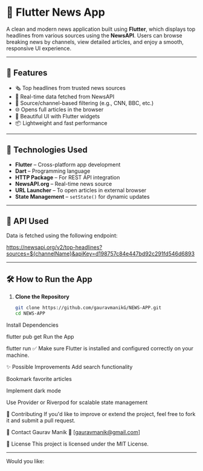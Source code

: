 # 📰 Flutter News App

A clean and modern news application built using **Flutter**, which displays top headlines from various sources using the **NewsAPI**. Users can browse breaking news by channels, view detailed articles, and enjoy a smooth, responsive UI experience.

---

## 📱 Features

- 🗞️ Top headlines from trusted news sources
- 📡 Real-time data fetched from NewsAPI
- 🎯 Source/channel-based filtering (e.g., CNN, BBC, etc.)
- 🌐 Opens full articles in the browser
- 📲 Beautiful UI with Flutter widgets
- 📦 Lightweight and fast performance

---

## 🚀 Technologies Used

- **Flutter** – Cross-platform app development
- **Dart** – Programming language
- **HTTP Package** – For REST API integration
- **NewsAPI.org** – Real-time news source
- **URL Launcher** – To open articles in external browser
- **State Management** – `setState()` for dynamic updates

---

## 🔗 API Used

Data is fetched using the following endpoint:

https://newsapi.org/v2/top-headlines?sources=${channelName}&apiKey=d198757c84e447bd92c291fd546d6893

---

## 🛠️ How to Run the App

1. **Clone the Repository**
   ```bash
   git clone https://github.com/gauravmanikG/NEWS-APP.git
   cd NEWS-APP
Install Dependencies

flutter pub get
Run the App

flutter run
✅ Make sure Flutter is installed and configured correctly on your machine.

✨ Possible Improvements
Add search functionality

Bookmark favorite articles

Implement dark mode

Use Provider or Riverpod for scalable state management

🤝 Contributing
If you'd like to improve or extend the project, feel free to fork it and submit a pull request.

📧 Contact
Gaurav Manik
📮 [gauravmanik@gmail.com]

📝 License
This project is licensed under the MIT License.


---

Would you like:
